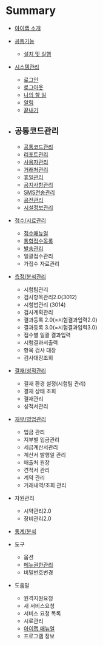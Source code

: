 # Summary

* [아이랩 소개](README.md)
* [공통기능](000공통기능.md)
  * [설치 및 실행](000공통기능/01설치및실행.md)
* [시스템관리](c2dc-c2a4-d15c-ad00-b9ac.md)

  * [로그인](001시스템관리/01로그인.md)
  * [로그아웃](001시스템관리/02로그아웃.md)
  * [나의 할 일](001시스템관리/03나의할일.md)
  * [알림](001시스템관리/04알림.md)
  * [끝내기](001시스템관리/05끝내기.md)

* ## 공통코드관리

  * [공통코드관리](002공통코드관리/공통코드관리.md)
  * [리포트관리](002공통코드관리/리포트관리.md)
  * [사용자관리](002공통코드관리/사용자관리.md)
  * [거래처관리](002공통코드관리/거래처관리.md)
  * [휴일관리](002공통코드관리/휴일관리.md)
  * [공지사항관리](002공통코드관리/공지사항관리.md)
  * [SMS전송관리](002공통코드관리/SMS전송관리.md)
  * [공전관리](002공통코드관리/공전관리.md)
  * [시설정보관리](002공통코드관리/시설정보관리.md)
* [접수/시료관리](003접수시료관리.md)
  * [접수매뉴얼](c811-c218-c2dc-b8cc-ad00-b9ac/c811-c218-ba54-b274-c5bc.md)
  * [통합접수목록](c811-c218-c2dc-b8cc-ad00-b9ac/d1b5-d569-c811-c218-baa9-b85d.md)
  * [발송관리](c811-c218-c2dc-b8cc-ad00-b9ac/bc1c-c1a1-ad00-b9ac.md)
  * 일괄접수관리
  * 가접수 자료관리
* [측정/분석관리](ce21-c815-bd84-c11d-ad00-b9ac.md)
  * 시험팀관리
  * 검사항목관리2.0\(3012\)
  * 시험법관리 \(3014\)
  * 검사계획관리
  * 결과등록 2.0\(=시험결과입력2.0\)
  * 결과등록 3.0\(=시험결과입력3.0\)
  * 접수별 일괄 결과입력
  * 시험결과서출력
  * 항목 검사 대장
  * 검사대장조회
* [결재/성적관리](acb0-c7ac-c131-c801-ad00-b9ac.md)
  * 결재 환경 설정\(시험팀 관리\)
  * 결재 상태 조회
  * 결재관리
  * 성적서관리
* [재무/영업관리](c7ac-bb34-c601-c5c5-ad00-b9ac.md)
  * 입금 관리
  * 지부별 입금관리
  * 세금계산서관리
  * 계산서 발행일 관리
  * 매출처 원장
  * 견적서 관리
  * 계약 관리
  * 거래내역/조회 관리
* 자원관리
  * 시약관리2.0
  * 장비관리2.0
* [통계/분석](d1b5-acc4-bd84-c11d.md)
* 도구
  * 옵션
  * [메뉴권한관리](ba54-b274-ad8c-d55c-ad00-b9ac.md)
  * 비밀번호변경
* 도움말
  * 원격지원요청
  * 새 서비스요청
  * 서비스 요청 목록
  * 시료관리
  * [아이랩 매뉴얼](c544-c774-b7a9-ba54-b274-c5bc.md)
  * 프로그램 정보



